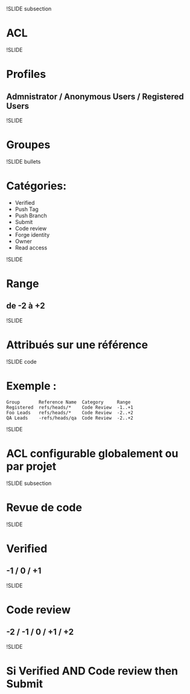 !SLIDE subsection

# ACL

!SLIDE

# Profiles
## Admnistrator / Anonymous Users / Registered Users

!SLIDE

# Groupes

!SLIDE bullets

# Catégories:
* Verified
* Push Tag
* Push Branch
* Submit
* Code review
* Forge identity
* Owner
* Read access

!SLIDE

# Range
## de -2 à +2

!SLIDE

# Attribués sur une référence

!SLIDE code

# Exemple :

	Group       Reference Name 	Category     Range
	Registered  refs/heads/* 	Code Review  -1..+1
	Foo Leads   refs/heads/* 	Code Review  -2..+2
	QA Leads    -refs/heads/qa 	Code Review  -2..+2 

!SLIDE

# ACL configurable globalement ou par projet

!SLIDE subsection

# Revue de code

!SLIDE

# Verified
## -1 / 0 / +1

!SLIDE

# Code review
## -2 / -1 / 0 / +1 / +2

!SLIDE

# Si Verified AND Code review then **Submit**
